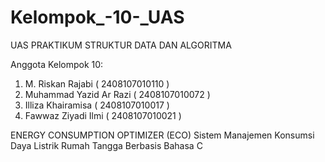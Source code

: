 # Kelompok_-10-_UAS

UAS PRAKTIKUM STRUKTUR DATA DAN ALGORITMA 

Anggota Kelompok 10:
1. M. Riskan Rajabi 		( 2408107010110 ) 
2. Muhammad Yazid Ar Razi 	( 2408107010072 )
3. Illiza Khairamisa 		( 2408107010017 )
4. Fawwaz Ziyadi Ilmi		 ( 2408107010021 )

ENERGY CONSUMPTION OPTIMIZER (ECO)
 Sistem Manajemen Konsumsi Daya Listrik Rumah Tangga Berbasis Bahasa C
